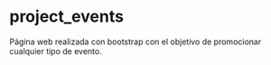 # project_events
Página web realizada con bootstrap con el objetivo de promocionar cualquier tipo de evento.
